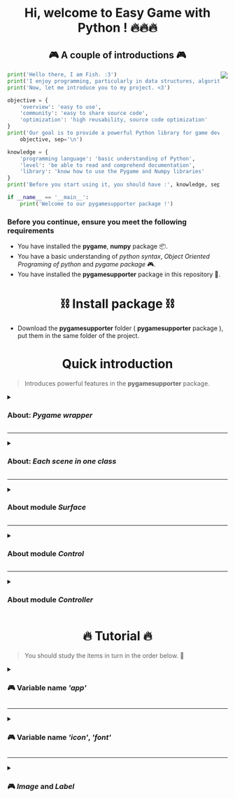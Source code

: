 <h1 align="center">Hi, welcome to Easy Game with Python ! 🔥🔥🔥</h1>

<h2 align="center">🎮 A couple of introductions 🎮</h2>
<img align="right" src="Image/icon.png">

```python
print('Hello there, I am Fish. :3')
print('I enjoy programming, particularly in data structures, algorithms, and game development')
print('Now, let me introduce you to my project. <3')

objective = {
	'overview': 'easy to use',
	'community': 'easy to share source code',
	'optimization': 'high reusability, source code optimization'
}
print('Our goal is to provide a powerful Python library for game development :',
	objective, sep='\n')

knowledge = {
	'programming language': 'basic understanding of Python',
	'level': 'be able to read and comprehend documentation',
	'library': 'know how to use the Pygame and Numpy libraries'
}
print('Before you start using it, you should have :', knowledge, sep='\n')

if __name__ == '__main__':
	print('Welcome to our pygamesupporter package !')
```

### Before you continue, ensure you meet the following requirements
* You have installed the **pygame**, **numpy** package 📦.
* You have a basic understanding of *python syntax*, *Object Oriented Programing of python* and *pygame package* 🎮.
* You have installed the **pygamesupporter** package in this repository 🎲.

## <h1 align="center">⛓️ Install package ⛓️</h1>

- Download the **pygamesupporter** folder ( **pygamesupporter** package ), put them in the same folder of the project.

## <h1 align="center">Quick introduction</h1>

> Introduces powerful features in the **pygamesupporter** package.

<details>
<summary><h3>About: <i>Pygame wrapper</i></h3></summary>
<br>

The `pygamesupporter` package provides a `pygame` wrapper to handle events that occur within the game. You will indirectly use `pygame` methods through classes provided by `pygamesupporter`, or use them directly on `pygame`.
- With this package, you can easily handle and manipulate mouse and keyboard events to interact with the game. Additionally, it also allows you to draw mouse cursor icons using external images or default icons.
- It provides variables related to time such as delta time and fps. This makes handling real-time events and displaying the game's FPS a breeze. In fact, you can even create your own FPS game.
</details>

---
<details>
<summary><h3>About: <i>Each scene in one class</i></h3></summary>
<br>

<i>Each scene in the game is written separately in a separate class</i>, making it easier for you to focus on managing a scene efficiently.<br>

Moreover, `pygamesupporter` <i>allows you to easily share data between different scenes</i>. This feature allows you <i>to reuse controls from another scene without having to create them again</i>, reducing the user's wait time when switching scenes and providing the best possible user experience.

In other words, with `pygamesupporter`, organizing and managing game scenes has never been easier ! Try it out for yourself and see the difference.
</details>

---
<details>
<summary><h3>About module <i>Surface</i></h3></summary>
<br>

Name | Type | Feature |
:---: | :---: | ---
`ImageProcessor` | Static Class | `ImageProcessor` provides methods for processing images.
`Image` | Class | Save an image, coordinates, size of the image, ... .
`Label` | Class | Save and image of label, title, position, size of image, ... .
`FPSLabel` | Class | Show the number of frames per second, it will change every millisecond `time_wait`.
`CursorImage` | Class | Save icons of cursor.
`CursorShoot` | Class | Save icons of cursor.

</details>

---
<details>
<summary><h3>About module <i>Control</i></h3></summary>
<br>

Name | Type | Feature |
:---: | :---: | ---
`Control` | Abstract Class | Interface for control classes.
`Button` | Abstract Class | Interface for *button* classes.
`ImageControl` | Class | Image class has additional events.
`ButtonBoostrap` | Class | Button class simulates **Bootstrap**.
`ButtonImage` | Class | `ButtonImage` class takes image as a button.
`PickPopEvent` | Class | Simulate surface drag and drop event.

</details>

---
<details>
<summary><h3>About module <i>Controller</i></h3></summary>
<br>

Name | Type | Feature |
:---: | :---: | ---
`ExistenceController` | Class | `ExistenceController` class support initial, destroy game objects.
`SceneController` | Class SingletonMeta | The `SceneController` class supports the management of scenes.
`LayerController` | Class | The `LayerController` support the management of layers.

</details>

## <h1 align="center">🔥 Tutorial 🔥</h1>

> You should study the items in turn in the order below. 🥇

<details>
<summary><h3>🎮 Variable name <i>'app'</i></h3></summary>
<br>
Well, you will learn it !
</details>

---
<details>
<summary><h3>🎮 Variable name <i>'icon'</i>, <i>'font'</i></h3></summary>
<br>
Well, you will learn it !
</details>

---
<details>
<summary><h3>🎮 <i>Image</i> and <i>Label</i></h3></summary>
<br>
Well, you will learn it !
</details>
